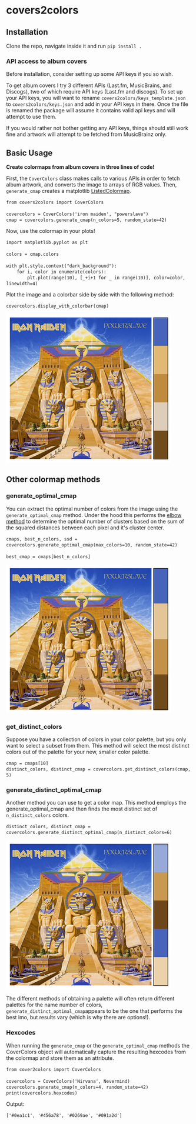 # covers2colors

## Installation

Clone the repo, navigate inside it and run ``pip install .``

### API access to album covers
Before installation, consider setting up some API keys if you so wish.

To get album covers I try 3 different APIs (Last.fm, MusicBrains, and Discogs), two of which require API keys (Last.fm and discogs). To set up your API keys, you will want to rename `covers2colors/keys_template.json` to `covers2colors/keys.json` and add in your API keys in there. Once the file is renamed the package will assume it contains valid api keys and will attempt to use them.

If you would rather not bother getting any API keys, things should still work fine and artwork will attempt to be fetched from MusicBrainz only.

## Basic Usage

**Create colormaps from album covers in three lines of code!**

First, the ``CoverColors`` class makes calls to various APIs in order to fetch album artwork, and converts the image to arrays of RGB values.
Then, ``generate_cmap`` creates a matplotlib [ListedColormap](https://matplotlib.org/stable/api/_as_gen/matplotlib.colors.ListedColormap.html#matplotlib-colors-listedcolormap).


    from covers2colors import CoverColors

    covercolors = CoverColors('iron maiden', "powerslave")
    cmap = covercolors.generate_cmap(n_colors=5, random_state=42)

Now, use the colormap in your plots!

    import matplotlib.pyplot as plt

    colors = cmap.colors

    with plt.style.context("dark_background"):
        for i, color in enumerate(colors):
            plt.plot(range(10), [_+i+1 for _ in range(10)], color=color, linewidth=4)


Plot the image and a colorbar side by side with the following method:

    covercolors.display_with_colorbar(cmap)

![generate_cmap_img](./images/generate_cmap.png)

## Other colormap methods

### generate_optimal_cmap

You can extract the optimal number of colors from the image using the ``generate_optimal_cmap`` method.
Under the hood this performs the [elbow method](https://en.wikipedia.org/wiki/Elbow_method_(clustering))
to determine the optimal number of clusters based on the sum of the squared distances between each pixel
and it's cluster center.


    cmaps, best_n_colors, ssd = covercolors.generate_optimal_cmap(max_colors=10, random_state=42)

    best_cmap = cmaps[best_n_colors]

![generate_optimal_cmap_img](./images/generate_optimal_cmap.png)

### get_distinct_colors

Suppose you have a collection of colors in your color palette, but you only want to select a subset from them. This method will select the most distinct colors out of the palette for your new, smaller color palette.


    cmap = cmaps[10]
    distinct_colors, distinct_cmap = covercolors.get_distinct_colors(cmap, 5)

### generate_distinct_optimal_cmap

Another method you can use to get a color map. This method employs the generate_optimal_cmap and then finds the most distinct set of ``n_distinct_colors`` colors.


    distinct_colors, distinct_cmap = covercolors.generate_distinct_optimal_cmap(n_distinct_colors=6)


![generate_distinct_optimal_cmap_img](./images/generate_distinct_optimal_cmap.png)

The different methods of obtaining a palette will often return different palettes for the name number of colors, ``generate_distinct_optimal_cmap``appears to be the one that performs the best imo, but results vary (which is why there are options!).

### Hexcodes

When running the ``generate_cmap`` or the ``generate_optimal_cmap`` methods the CoverColors object will automatically
capture the resulting hexcodes from the colormap and store them as an attribute.


    from cover2colors import CoverColors

    covercolors = CoverColors('Nirvana', Nevermind)
    covercolors.generate_cmap(n_colors=4, random_state=42)
    print(covercolors.hexcodes)

Output:


    ['#0ea1c1', '#456a78', '#0269ae', '#091a2d']
